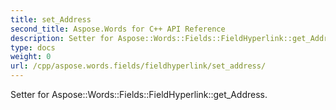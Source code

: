 ```yaml
---
title: set_Address
second_title: Aspose.Words for C++ API Reference
description: Setter for Aspose::Words::Fields::FieldHyperlink::get_Address. 
type: docs
weight: 0
url: /cpp/aspose.words.fields/fieldhyperlink/set_address/
---
```


Setter for Aspose::Words::Fields::FieldHyperlink::get_Address. 

